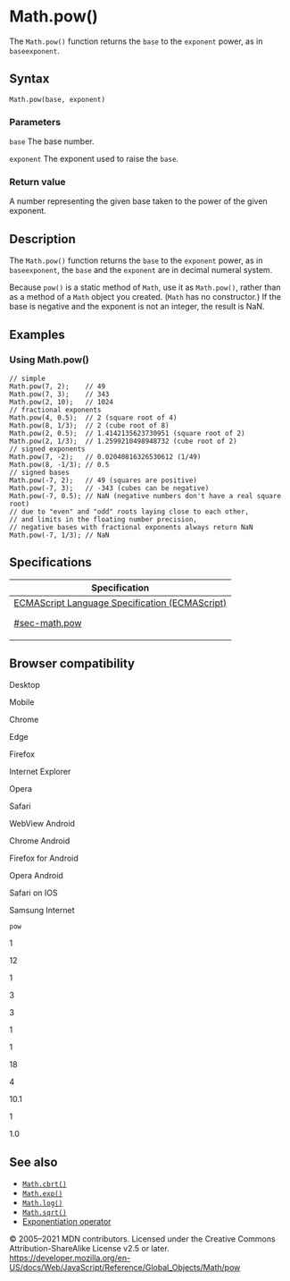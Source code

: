 # Math.pow()

The `Math.pow()` function returns the `base` to the `exponent` power, as in `baseexponent`.

## Syntax

    Math.pow(base, exponent)

### Parameters

`base`
The base number.

`exponent`
The exponent used to raise the `base`.

### Return value

A number representing the given base taken to the power of the given exponent.

## Description

The `Math.pow()` function returns the `base` to the `exponent` power, as in `baseexponent`, the `base` and the `exponent` are in decimal numeral system.

Because `pow()` is a static method of `Math`, use it as `Math.pow()`, rather than as a method of a `Math` object you created. (`Math` has no constructor.) If the base is negative and the exponent is not an integer, the result is NaN.

## Examples

### Using Math.pow()

    // simple
    Math.pow(7, 2);    // 49
    Math.pow(7, 3);    // 343
    Math.pow(2, 10);   // 1024
    // fractional exponents
    Math.pow(4, 0.5);  // 2 (square root of 4)
    Math.pow(8, 1/3);  // 2 (cube root of 8)
    Math.pow(2, 0.5);  // 1.4142135623730951 (square root of 2)
    Math.pow(2, 1/3);  // 1.2599210498948732 (cube root of 2)
    // signed exponents
    Math.pow(7, -2);   // 0.02040816326530612 (1/49)
    Math.pow(8, -1/3); // 0.5
    // signed bases
    Math.pow(-7, 2);   // 49 (squares are positive)
    Math.pow(-7, 3);   // -343 (cubes can be negative)
    Math.pow(-7, 0.5); // NaN (negative numbers don't have a real square root)
    // due to "even" and "odd" roots laying close to each other,
    // and limits in the floating number precision,
    // negative bases with fractional exponents always return NaN
    Math.pow(-7, 1/3); // NaN

## Specifications

<table>
<thead>
<tr class="header">
<th>Specification</th>
</tr>
</thead>
<tbody>
<tr class="odd">
<td>
<a href="https://tc39.es/ecma262/#sec-math.pow">ECMAScript Language Specification (ECMAScript)
<br/>

<span class="small">#sec-math.pow</span>
</a>
</td>
</tr>
</tbody>
</table>

## Browser compatibility

Desktop

Mobile

Chrome

Edge

Firefox

Internet Explorer

Opera

Safari

WebView Android

Chrome Android

Firefox for Android

Opera Android

Safari on IOS

Samsung Internet

`pow`

1

12

1

3

3

1

1

18

4

10.1

1

1.0

## See also

-   [`Math.cbrt()`](cbrt)
-   [`Math.exp()`](exp)
-   [`Math.log()`](log)
-   [`Math.sqrt()`](sqrt)
-   [Exponentiation operator](../../operators/exponentiation)

© 2005–2021 MDN contributors.
Licensed under the Creative Commons Attribution-ShareAlike License v2.5 or later.
<a href="https://developer.mozilla.org/en-US/docs/Web/JavaScript/Reference/Global_Objects/Math/pow" class="_attribution-link">https://developer.mozilla.org/en-US/docs/Web/JavaScript/Reference/Global_Objects/Math/pow</a>
